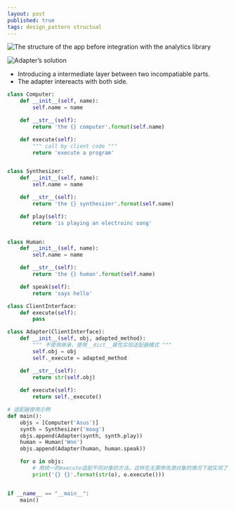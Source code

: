 ```yaml
---
layout: post
published: true
tags: design_pattern structual
---
```


![The structure of the app before integration with the analytics library](https://refactoring.guru/images/patterns/diagrams/adapter/problem-en.png)

![Adapter’s solution](https://refactoring.guru/images/patterns/diagrams/adapter/solution-en.png)

- Introducing a intermediate layer between two incompatiable parts.
- The adapter intereacts with both side.

```python
class Computer:
    def __init__(self, name):
        self.name = name

    def __str__(self):
        return 'the {} computer'.format(self.name)

    def execute(self):
        """ call by client code """
        return 'execute a program'


class Synthesizer:
    def __init__(self, name):
        self.name = name

    def __str__(self):
        return 'the {} synthesizer'.format(self.name)

    def play(self):
        return 'is playing an electroinc song'


class Human:
    def __init__(self, name):
        self.name = name

    def __str__(self):
        return 'the {} human'.format(self.name)

    def speak(self):
        return 'says hello'

class ClientInterface:
    def execute(self):
        pass

class Adapter(ClientInterface):
    def __init__(self, obj, adapted_method):
        """ 不使用继承，使用__dict__属性实现适配器模式 """
        self.obj = obj
        self._execute = adapted_method

    def __str__(self):
        return str(self.obj)
      
    def execute(self):
        return self._execute()

# 适配器使用示例
def main():
    objs = [Computer('Asus')]
    synth = Synthesizer('moog')
    objs.append(Adapter(synth, synth.play))
    human = Human('Wnn')
    objs.append(Adapter(human, human.speak))

    for o in objs:
        # 用统一的execute适配不同对象的方法，这样在无需修改源对象的情况下就实现了不同对象方法的适配
        print('{} {}'.format(str(o), o.execute()))


if __name__ == "__main__":
    main()
```

